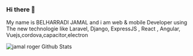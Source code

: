 ### Hi there 👋
My name is BELHARRADI JAMAL and i am  web & mobile Developer using The new technologie like Laravel, Django, ExpressJS , React , Angular, Vuejs,cordova,capacitor,electron

![jamal roger Github Stats](https://github-readme-stats.vercel.app/api?username=jamalroger&show_icons=true&title_color=fff&icon_color=79ff97&text_color=9f9f9f&bg_color=151515&hide=["contribs"])
